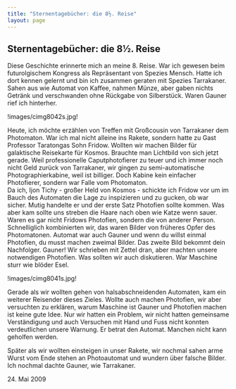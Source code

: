 ```yaml
---
title: "Sternentagebücher: die 8½. Reise"
layout: page
---
```

## Sternentagebücher: die 8½. Reise

Diese Geschichte erinnerte mich an meine 8. Reise. War ich gewesen beim futurolgischem Kongress als Repräsentant von Spezies Mensch. Hatte ich dort kennen gelernt und bin ich zusammen geraten mit Spezies Tarrakaner. Sahen aus wie Automat von Kaffee, nahmen Münze, aber gaben nichts Getränk und verschwanden ohne Rückgabe von Silberstück. Waren Gauner rief ich hinterher.

!images/cimg8042s.jpg!

Heute, ich möchte erzählen von Treffen mit Großcousin von Tarrakaner dem Photomaton. War ich mal nicht alleine ins Rakete, sondern hatte zu Gast Professor Taratongas Sohn Fridow. Wollten wir machen Bilder für galaktische Reisekarte für Kosmos. Brauchte man Lichtbild von sich jetzt gerade. Weil professionelle Caputphotofierer zu teuer und ich immer noch nicht Geld zurück von Tarrakaner, wir gingen zu semi-automatische Photographierkabine, weil ist billiger. Doch Kabine kein einfacher Photofierer, sondern war Falle vom Photomaton.<br>
Da ich, Ijon Tichy - großer Held von Kosmos - schickte ich Fridow vor um im Bauch des Automaten die Lage zu inspizieren und zu gucken, ob war sicher. Mutig handelte er und der erste Satz Photofien sollte kommen. Was aber kam sollte uns streben die Haare nach oben wie Katze wenn sauer. Waren es gar nicht Fridows Photofien, sondern die von anderer Person. Schnelliglich kombinierten wir, das waren Bilder von früheres Opfer des Photomatonen. Automat war auch Gauner und wenn du willst einmal Photofien, du musst machen zweimal Bilder. Das zweite Bild bekommt dein Nachfolger. Gauner! Wir schrieben mit Zettel dran, aber machten unsere notwendigen Photofien. Was sollten wir auch diskutieren. War Maschine sturr wie blöder Esel.

!images/cimg8041s.jpg!

Gerade als wir wollten gehen von halsabschneidenden Automaten, kam ein weiterer Reisender dieses Zieles. Wollte auch machen Photofien, wir aber versuchten zu erklären, warum Maschine ist Gauner und Photofien machen ist keine gute Idee. Nur wir hatten ein Problem, wir nicht hatten gemeinsame Verständigung und auch Versuchen mit Hand und Fuss nicht konnten verdeutlichen unsere Warnung. Er betrat den Automat. Manchen nicht kann geholfen werden.

Später als wir wollten einsteigen in unser Rakete, wir nochmal sahen arme Wurst vom Ende stehen an Photoautomat und wundern über falsche Bilder. Ich nochmal dachte Gauner, wie Tarrakaner.

<date>24. Mai 2009</date>

